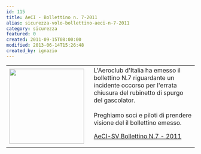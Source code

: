 ```yaml
---
id: 115
title: AeCI - Bollettino n. 7-2011
alias: sicurezza-volo-bollettino-aeci-n-7-2011
category: sicurezza
featured: 0
created: 2011-09-15T08:00:00
modified: 2013-06-14T15:26:48
created_by: ignazio
---
```

<table border="0">
 <tbody>
  <tr>
   <td>
    <img border="0" src="images/stories/aeci-logo.jpg" style="float: left; padding-right: 10px;" width="200"/>
   </td>
   <td>
    L'Aeroclub d'Italia ha emesso il bollettino N.7 riguardante un incidente occorso per l'errata chiusura del rubinetto di spurgo del gascolator.
    <br/>
    <br/>
    Preghiamo soci e piloti di prendere visione del il bollettino emesso.
    <p>
     <a href="dmdocuments/BollettinoSV201107.pdf">
      AeCI-SV Bollettino N.7 - 2011
     </a>
    </p>
   </td>
  </tr>
 </tbody>
</table>
